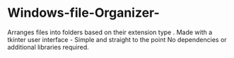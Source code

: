 # Windows-file-Organizer-
Arranges files into folders based on their extension type . Made with a tkinter user interface - Simple and straight to the point  No dependencies or additional libraries required.
